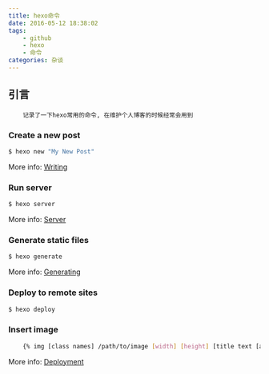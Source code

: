 ```yaml
---
title: hexo命令
date: 2016-05-12 18:38:02
tags:
    - github
    - hexo
    - 命令
categories: 杂谈
---
```

## 引言
```
    记录了一下hexo常用的命令, 在维护个人博客的时候经常会用到
```
<!--more-->
### Create a new post
``` bash
$ hexo new "My New Post"
```

More info: [Writing](https://hexo.io/docs/writing.html)

### Run server

``` bash
$ hexo server
```

More info: [Server](https://hexo.io/docs/server.html)

### Generate static files

``` bash
$ hexo generate
```

More info: [Generating](https://hexo.io/docs/generating.html)

### Deploy to remote sites

``` bash
$ hexo deploy
```

### Insert image

``` bash
    {% img [class names] /path/to/image [width] [height] [title text [alt text]] %}
```

More info: [Deployment](https://hexo.io/docs/deployment.html)
